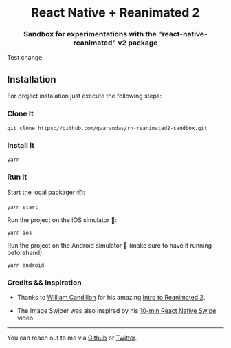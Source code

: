 <p align="center">
  <h1 align="center">React Native + Reanimated 2</h1>
  <h3 align="center">Sandbox for experimentations with the "react-native-reanimated" v2 package</h3>
</p>

Test change

## Installation
For project instalation just execute the following steps:

### Clone It
    git clone https://github.com/gvarandas/rn-reanimated2-sandbox.git

### Install It
    yarn

### Run It
Start the local packager 📦:

	yarn start

Run the project on the iOS simulator 📱:

	yarn ios

Run the project on the Android simulator 👾 (make sure to have it running beforehand):

	yarn android

### Credits && Inspiration
* Thanks to [William Candillon](https://github.com/wcandillon) for his amazing [Intro to Reanimated 2](https://www.youtube.com/watch?v=e5ALKoP1m-k&t=1015s).

* The Image Swiper was also inspired by his [10-min React Native Swipe](https://www.youtube.com/watch?v=Sb9paeF2SQs) video.

---
You can reach out to me via [Github](https://github.com/gvarandas) or [Twitter](https://twitter.com/jgvarandas).
